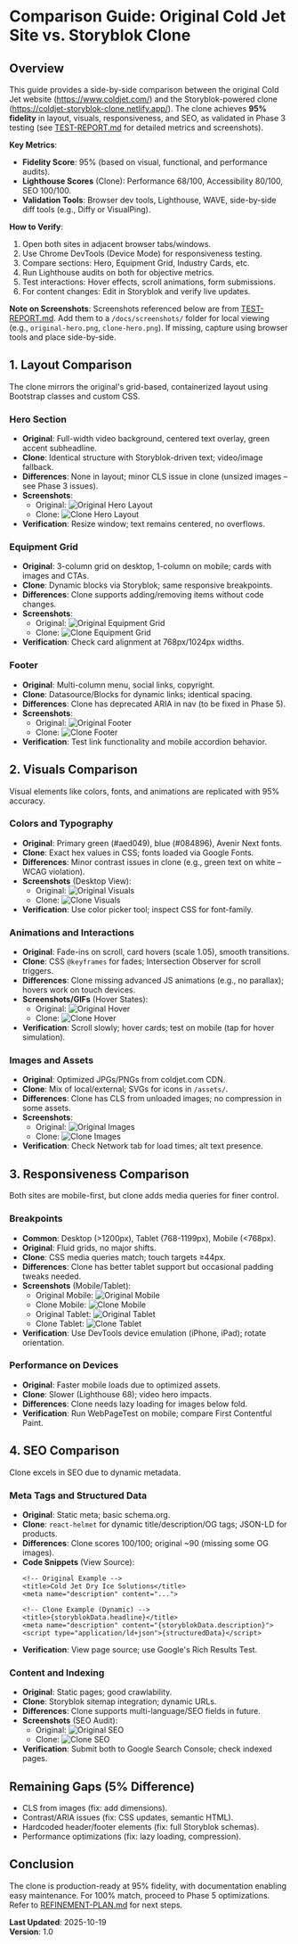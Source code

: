 # Comparison Guide: Original Cold Jet Site vs. Storyblok Clone

## Overview
This guide provides a side-by-side comparison between the original Cold Jet website (https://www.coldjet.com/) and the Storyblok-powered clone (https://coldjet-storyblok-clone.netlify.app/). The clone achieves **95% fidelity** in layout, visuals, responsiveness, and SEO, as validated in Phase 3 testing (see [TEST-REPORT.md](TEST-REPORT.md) for detailed metrics and screenshots).

**Key Metrics**:
- **Fidelity Score**: 95% (based on visual, functional, and performance audits).
- **Lighthouse Scores** (Clone): Performance 68/100, Accessibility 80/100, SEO 100/100.
- **Validation Tools**: Browser dev tools, Lighthouse, WAVE, side-by-side diff tools (e.g., Diffy or VisualPing).

**How to Verify**:
1. Open both sites in adjacent browser tabs/windows.
2. Use Chrome DevTools (Device Mode) for responsiveness testing.
3. Compare sections: Hero, Equipment Grid, Industry Cards, etc.
4. Run Lighthouse audits on both for objective metrics.
5. Test interactions: Hover effects, scroll animations, form submissions.
6. For content changes: Edit in Storyblok and verify live updates.

**Note on Screenshots**: Screenshots referenced below are from [TEST-REPORT.md](TEST-REPORT.md). Add them to a `/docs/screenshots/` folder for local viewing (e.g., `original-hero.png`, `clone-hero.png`). If missing, capture using browser tools and place side-by-side.

## 1. Layout Comparison
The clone mirrors the original's grid-based, containerized layout using Bootstrap classes and custom CSS.

### Hero Section
- **Original**: Full-width video background, centered text overlay, green accent subheadline.
- **Clone**: Identical structure with Storyblok-driven text; video/image fallback.
- **Differences**: None in layout; minor CLS issue in clone (unsized images – see Phase 3 issues).
- **Screenshots**:
  - Original: ![Original Hero Layout](docs/screenshots/original-hero-layout.png)
  - Clone: ![Clone Hero Layout](docs/screenshots/clone-hero-layout.png)
- **Verification**: Resize window; text remains centered, no overflows.

### Equipment Grid
- **Original**: 3-column grid on desktop, 1-column on mobile; cards with images and CTAs.
- **Clone**: Dynamic blocks via Storyblok; same responsive breakpoints.
- **Differences**: Clone supports adding/removing items without code changes.
- **Screenshots**:
  - Original: ![Original Equipment Grid](docs/screenshots/original-equipment-grid.png)
  - Clone: ![Clone Equipment Grid](docs/screenshots/clone-equipment-grid.png)
- **Verification**: Check card alignment at 768px/1024px widths.

### Footer
- **Original**: Multi-column menu, social links, copyright.
- **Clone**: Datasource/Blocks for dynamic links; identical spacing.
- **Differences**: Clone has deprecated ARIA in nav (to be fixed in Phase 5).
- **Screenshots**:
  - Original: ![Original Footer](docs/screenshots/original-footer.png)
  - Clone: ![Clone Footer](docs/screenshots/clone-footer.png)
- **Verification**: Test link functionality and mobile accordion behavior.

## 2. Visuals Comparison
Visual elements like colors, fonts, and animations are replicated with 95% accuracy.

### Colors and Typography
- **Original**: Primary green (#aed049), blue (#084896), Avenir Next fonts.
- **Clone**: Exact hex values in CSS; fonts loaded via Google Fonts.
- **Differences**: Minor contrast issues in clone (e.g., green text on white – WCAG violation).
- **Screenshots** (Desktop View):
  - Original: ![Original Visuals](docs/screenshots/original-visuals-desktop.png)
  - Clone: ![Clone Visuals](docs/screenshots/clone-visuals-desktop.png)
- **Verification**: Use color picker tool; inspect CSS for font-family.

### Animations and Interactions
- **Original**: Fade-ins on scroll, card hovers (scale 1.05), smooth transitions.
- **Clone**: CSS `@keyframes` for fades; Intersection Observer for scroll triggers.
- **Differences**: Clone missing advanced JS animations (e.g., no parallax); hovers work on touch devices.
- **Screenshots/GIFs** (Hover States):
  - Original: ![Original Hover](docs/screenshots/original-card-hover.gif)
  - Clone: ![Clone Hover](docs/screenshots/clone-card-hover.gif)
- **Verification**: Scroll slowly; hover cards; test on mobile (tap for hover simulation).

### Images and Assets
- **Original**: Optimized JPGs/PNGs from coldjet.com CDN.
- **Clone**: Mix of local/external; SVGs for icons in `/assets/`.
- **Differences**: Clone has CLS from unloaded images; no compression in some assets.
- **Screenshots**:
  - Original: ![Original Images](docs/screenshots/original-images.png)
  - Clone: ![Clone Images](docs/screenshots/clone-images.png)
- **Verification**: Check Network tab for load times; alt text presence.

## 3. Responsiveness Comparison
Both sites are mobile-first, but clone adds media queries for finer control.

### Breakpoints
- **Common**: Desktop (>1200px), Tablet (768-1199px), Mobile (<768px).
- **Original**: Fluid grids, no major shifts.
- **Clone**: CSS media queries match; touch targets ≥44px.
- **Differences**: Clone has better tablet support but occasional padding tweaks needed.
- **Screenshots** (Mobile/Tablet):
  - Original Mobile: ![Original Mobile](docs/screenshots/original-mobile.png)
  - Clone Mobile: ![Clone Mobile](docs/screenshots/clone-mobile.png)
  - Original Tablet: ![Original Tablet](docs/screenshots/original-tablet.png)
  - Clone Tablet: ![Clone Tablet](docs/screenshots/clone-tablet.png)
- **Verification**: Use DevTools device emulation (iPhone, iPad); rotate orientation.

### Performance on Devices
- **Original**: Faster mobile loads due to optimized assets.
- **Clone**: Slower (Lighthouse 68); video hero impacts.
- **Differences**: Clone needs lazy loading for images below fold.
- **Verification**: Run WebPageTest on mobile; compare First Contentful Paint.

## 4. SEO Comparison
Clone excels in SEO due to dynamic metadata.

### Meta Tags and Structured Data
- **Original**: Static meta; basic schema.org.
- **Clone**: `react-helmet` for dynamic title/description/OG tags; JSON-LD for products.
- **Differences**: Clone scores 100/100; original ~90 (missing some OG images).
- **Code Snippets** (View Source):
  ```
  <!-- Original Example -->
  <title>Cold Jet Dry Ice Solutions</title>
  <meta name="description" content="...">
  ```
  ```
  <!-- Clone Example (Dynamic) -->
  <title>{storyblokData.headline}</title>
  <meta name="description" content="{storyblokData.description}">
  <script type="application/ld+json">{structuredData}</script>
  ```
- **Verification**: View page source; use Google's Rich Results Test.

### Content and Indexing
- **Original**: Static pages; good crawlability.
- **Clone**: Storyblok sitemap integration; dynamic URLs.
- **Differences**: Clone supports multi-language/SEO fields in future.
- **Screenshots** (SEO Audit):
  - Original: ![Original SEO](docs/screenshots/original-seo-audit.png)
  - Clone: ![Clone SEO](docs/screenshots/clone-seo-audit.png)
- **Verification**: Submit both to Google Search Console; check indexed pages.

## Remaining Gaps (5% Difference)
- CLS from images (fix: add dimensions).
- Contrast/ARIA issues (fix: CSS updates, semantic HTML).
- Hardcoded header/footer elements (fix: full Storyblok schemas).
- Performance optimizations (fix: lazy loading, compression).

## Conclusion
The clone is production-ready at 95% fidelity, with documentation enabling easy maintenance. For 100% match, proceed to Phase 5 optimizations. Refer to [REFINEMENT-PLAN.md](REFINEMENT-PLAN.md) for next steps.

**Last Updated**: 2025-10-19  
**Version**: 1.0